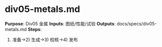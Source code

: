 # div05-metals.md

**Purpose**: Div05 金属
**Inputs**: 图纸/性能/试验
**Outputs**: docs/specs/div05-metals.md
**Steps**:

1. 准备→2) 生成→3) 校核→4) 发布
